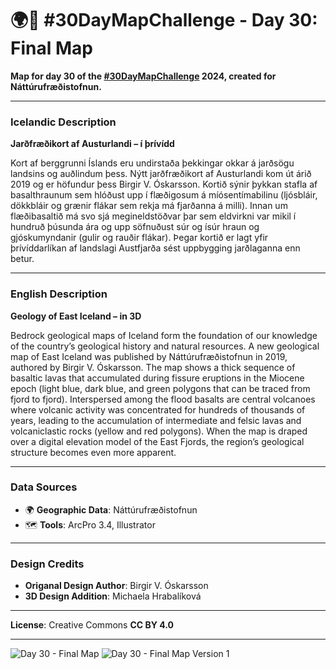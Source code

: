 # 🌍🎯 #30DayMapChallenge - Day 30: Final Map

**Map for day 30 of the [#30DayMapChallenge](https://30daymapchallenge.com/) 2024, created for Náttúrufræðistofnun.**

---

### Icelandic Description
**Jarðfræðikort af Austurlandi – í þrívídd**

Kort af berggrunni Íslands eru undirstaða þekkingar okkar á jarðsögu landsins og auðlindum þess. Nýtt jarðfræðikort af Austurlandi kom út árið 2019 og er höfundur þess Birgir V. Óskarsson. Kortið sýnir þykkan stafla af basalthraunum sem hlóðust upp í flæðigosum á míósentímabilinu (ljósbláir, dökkbláir og grænir flákar sem rekja má fjarðanna á milli). Innan um flæðibasaltið má svo sjá megineldstöðvar þar sem eldvirkni var mikil í hundruð þúsunda ára og upp söfnuðust súr og ísúr hraun og gjóskumyndanir (gulir og rauðir flákar). Þegar kortið er lagt yfir þrívíddarlíkan af landslagi Austfjarða sést uppbygging jarðlaganna enn betur.   

---

### English Description
**Geology of East Iceland – in 3D**

Bedrock geological maps of Iceland form the foundation of our knowledge of the country’s geological history and natural resources. A new geological map of East Iceland was published by Náttúrufræðistofnun in 2019, authored by Birgir V. Óskarsson. The map shows a thick sequence of basaltic lavas that accumulated during fissure eruptions in the Miocene epoch (light blue, dark blue, and green polygons that can be traced from fjord to fjord). Interspersed among the flood basalts are central volcanoes where volcanic activity was concentrated for hundreds of thousands of years, leading to the accumulation of intermediate and felsic lavas and volcaniclastic rocks (yellow and red polygons). When the map is draped over a digital elevation model of the East Fjords, the region’s geological structure becomes even more apparent. 

---

### Data Sources
- 🌍 **Geographic Data**: Náttúrufræðistofnun  
- 🗺️ **Tools**: ArcPro 3.4, Illustrator
---

### Design Credits
- **Origanal Design Author**: Birgir V. Óskarsson 
- **3D Design Addition**: Michaela Hrabalíková  


---

**License**: Creative Commons **CC BY 4.0**

---

![Day 30 - Final Map](Day30_FinalMap_highRes_v2.jpg)
![Day 30 - Final Map Version 1](Day30_FinalMap_highRes_v1.jpg)